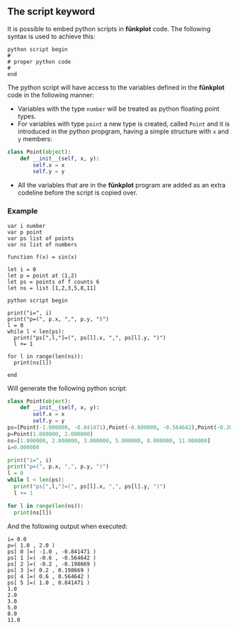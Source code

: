 ## The **script** keyword

It is possible to embed python scripts in **fũnkplot** code. The following syntax is used to achieve this:

```
python script begin
#
# proper python code
#
end
```

The python script will have access to the variables defined in the **fũnkplot** code in the following manner:

- Variables with the type `number` will be treated as python floating point types.
- For variables with type `point` a new type is created, called `Point` and it is introduced in the python propgram, having a simple structure with `x` and `y` members:

```python
class Point(object):
    def __init__(self, x, y):
        self.x = x
        self.y = y
```

- All the variables that are in the **fũnkplot** program are added as an extra codeline before the script is copied over.

### Example

```
var i number
var p point
var ps list of points
var ns list of numbers

function f(x) = sin(x)

let i = 0
let p = point at (1,2)
let ps = points of f counts 6
let ns = list [1,2,3,5,8,11]

python script begin

print("i=", i)
print("p=(", p.x, ",", p.y, ")")
l = 0
while l < len(ps):
  print("ps[",l,"]=(", ps[l].x, ",", ps[l].y, ")")
  l += 1

for l in range(len(ns)):
  print(ns[l])

end
```

Will generate the following python script:

```python
class Point(object):
    def __init__(self, x, y):
        self.x = x
        self.y = y
ps=[Point(-1.000000, -0.841471),Point(-0.600000, -0.564642),Point(-0.200000, -0.198669),Point(0.200000, 0.198669),Point(0.600000, 0.564642),Point(1.000000, 0.841471)]
p=Point(1.000000, 2.000000)
ns=[1.000000, 2.000000, 3.000000, 5.000000, 8.000000, 11.000000]
i=0.000000

print("i=", i)
print("p=(", p.x, ",", p.y, ")")
l = 0
while l < len(ps):
  print("ps[",l,"]=(", ps[l].x, ",", ps[l].y, ")")
  l += 1

for l in range(len(ns)):
  print(ns[l])
```

And the following output when executed:

```
i= 0.0
p=( 1.0 , 2.0 )
ps[ 0 ]=( -1.0 , -0.841471 )
ps[ 1 ]=( -0.6 , -0.564642 )
ps[ 2 ]=( -0.2 , -0.198669 )
ps[ 3 ]=( 0.2 , 0.198669 )
ps[ 4 ]=( 0.6 , 0.564642 )
ps[ 5 ]=( 1.0 , 0.841471 )
1.0
2.0
3.0
5.0
8.0
11.0

```



